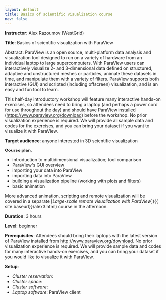 ```yaml
---
layout: default
title: Basics of scientific visualization course
nav: false
---
```


**Instructor**: Alex Razoumov (WestGrid)

**Title**: Basics of scientific visualization with ParaView

Abstract: ParaView is an open source, multi-platform data analysis and visualization tool designed to run
on a variety of hardware from an individual laptop to large supercomputers. With ParaView users can
interactively visualize 2- and 3-dimensional data defined on structured, adaptive and unstructured meshes
or particles, animate these datasets in time, and manipulate them with a variety of filters. ParaView
supports both interactive (GUI) and scripted (including offscreen) visualization, and is an easy and fun
tool to learn.

This half-day introductory workshop will feature many interactive hands-on exercises, so attendees need
to bring a laptop (and perhaps a power cord for use throughout the day) and should have ParaView
installed (https://www.paraview.org/download) before the workshop. No prior visualization experience is
required. We will provide all sample data and codes for the exercises, and you can bring your dataset if
you want to visualize it with ParaView.

**Target audience**: anyone interested in 3D scientific visualization

**Course plan**:
- introduction to multidimensional visualization; tool comparison
- ParaView's GUI overview
- importing your data into ParaView
- importing data into ParaView
- building a visualization pipeline (working with plots and filters)
- basic animation

More advanced animation, scripting and remote visualization will be covered in a separate
[*Large-scale remote visualization with ParaView*]({{ site.baseurl}}/alex3.html) course in the afternoon.

**Duration**: 3 hours

**Level**: beginner

**Prerequisites**: Attendees should bring their laptops with the latest version of ParaView installed
from http://www.paraview.org/download. No prior visualization experience is required. We will provide
sample data and codes for many interactive hands-on exercises, and you can bring your dataset if you
would like to visualize it with ParaView.

**Setup**:
- *Cluster reservation*:
- *Cluster space*:
- *Cluster software*:
- *Laptop software*: ParaView client
